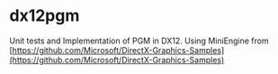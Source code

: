 # dx12pgm
Unit tests and Implementation of PGM in DX12.  Using MiniEngine from [https://github.com/Microsoft/DirectX-Graphics-Samples](https://github.com/Microsoft/DirectX-Graphics-Samples)
